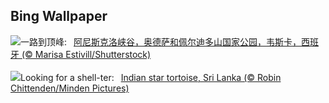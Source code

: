 ## Bing Wallpaper
![](https://www.bing.com/th?id=OHR.OrdesaNationalPark_ZH-CN8545620273_UHD.jpg&w=1000)一路到顶峰:&nbsp;&ensp;[阿尼斯克洛峡谷，奥德萨和佩尔迪多山国家公园，韦斯卡，西班牙 (© Marisa Estivill/Shutterstock)](https://www.bing.com/th?id=OHR.OrdesaNationalPark_ZH-CN8545620273_UHD.jpg)
<br><br/>
![](https://www.bing.com/th?id=OHR.IndianStarTortoise_EN-US4160827746_UHD.jpg&w=1000)Looking for a shell-ter:&nbsp;&ensp;[Indian star tortoise, Sri Lanka (© Robin Chittenden/Minden Pictures)](https://www.bing.com/th?id=OHR.IndianStarTortoise_EN-US4160827746_UHD.jpg)
<br><br/>

